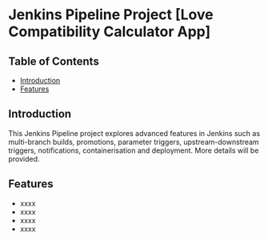 # Jenkins Pipeline Project [Love Compatibility Calculator App]


## Table of Contents

- [Introduction](#introduction)
- [Features](#features)


## Introduction

This Jenkins Pipeline project explores advanced features in Jenkins such as multi-branch builds, promotions, parameter triggers, upstream-downstream triggers, notifications, containerisation and deployment. More details will be provided. 

## Features


- xxxx
- xxxx
- xxxx
- xxxx

